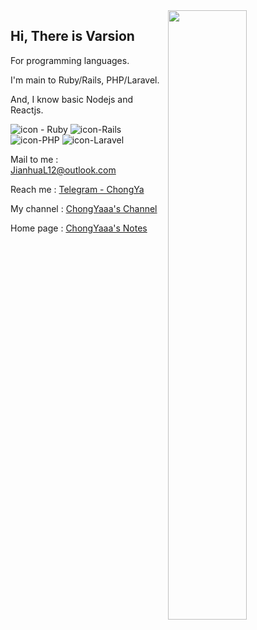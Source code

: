 
  <img align="right" src="https://github-readme-stats.vercel.app/api?username=Varsion&show_icons=true" width="50%" />



## Hi, There is Varsion

For programming languages.

 I'm main to Ruby/Rails, PHP/Laravel.

And, I know basic Nodejs and Reactjs.

![icon - Ruby](https://img.shields.io/badge/Ruby-2.*-ed5a65) ![icon-Rails](https://img.shields.io/badge/Rails-6.*-ee3f4d) ![icon-PHP](https://img.shields.io/badge/PHP-7.2-2474b5) ![icon-Laravel](https://img.shields.io/badge/laravel-6.*-FF2D20)

Mail to me	: JianhuaL12@outlook.com

Reach me	 : [Telegram - ChongYa](https://t.me/Varsion)

My channel  : [ChongYaaa's Channel](https://t.me/cynight)

Home page  : [ChongYaaa's Notes](https://blog.varsion.cn)

